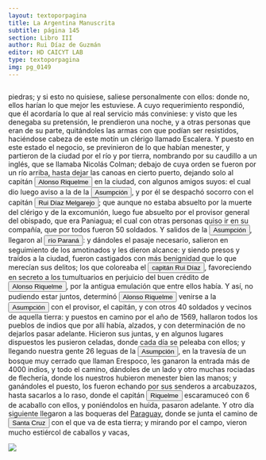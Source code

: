 ```yaml
---
layout: textoporpagina
title: La Argentina Manuscrita
subtitle: página 145
section: Libro III
author: Rui Díaz de Guzmán
editor: HD CAICYT LAB
type: textoporpagina
img: pg_0149
---
```


<div class="row">
    <div class="column">
<p>piedras; y si esto no quisiese, saliese personalmente con ellos: donde no, ellos harían lo que mejor les estuviese. A cuyo requerimiento respondió, que él acordaría lo que al real servicio más conviniese: y visto que les denegaba su pretensión, le prendieron una noche, y a otras personas que eran de su parte, quitándoles las armas con que podían ser resistidos, haciéndose cabeza de este motín un clérigo llamado Escalera. Y puesto en este estado el negocio, se previnieron de lo que habían menester, y partieron de la ciudad por el río y por tierra, nombrando por su caudillo a un inglés, que se llamaba Nicolás Colman; debajo de cuya orden se fueron por un río arriba, hasta dejar las canoas en cierto puerto, dejando solo al capitán <button class="balloon" data-balloon-pos="up" data-balloon-length="large" data-balloon="Alonso Riquelme de Guzmán y Ponce de León - nació en Jerez de la Frontera por 1519. Ruy Díaz de Guzmán - su padre - le declaró hijo suyo y de Violante Ponce de León, el 13-VIII-1528, en una escritura de poder general a favor de Juan de Xerez, procurador de Sevilla. Desde su infancia y hasta su primera juventud sirvió de paje y luego como secretario de sus presuntos deudos los Duques de Medina Sidonia, Juan Alonso de Guzmán y Ana de Aragón. Tenía 21 años cuando se alistó en la armada de su pariente Alvar Núñez Cabeza de Vaca (tío carnal de su madrastra y del mismo linaje de su abuela Catalina de Zurita), y zarpó con rumbo al Río de la Plata .">Alonso Riquelme</button> en la ciudad, con algunos amigos suyos: el cual dio luego aviso a la de la <a href="https://recogito.pelagios.org/document/wzqxhk0h3vpikm/part/1/edit#922cb837-170a-4418-9c4b-d98a45f76bd2" target="_blank"><button class="balloon" data-balloon-pos="up" data-balloon-length="large" data-balloon="Asunción del Paraguay.">Asumpción</button></a>, y por él se despachó socorro con el capitán <button class="balloon" data-balloon-pos="up" data-balloon-length="large" data-balloon="Ruy Díaz de Melgarejo (Salteras de Sevilla, 1519 – Santa Fe la Vieja, 1602) fue un militar, conquistador, explorador, estadista, minero y burócrata colonial español establecido en la región del Río de la Plata. Su vida estuvo marcada por guerras, conspiraciones, persecuciones y conflictos familiares. Junto a Juan de Salazar, Alonso Riquelme de Guzmán y Diego de Abreu se opuso al gobierno asunceno de Domingo Martínez de Irala, apoyando al deportado Álvar Núñez Cabeza de Vaca. Gobernó de manera casi absoluta e independiente la antigua provincia asuncena del Guayrá, fácticamente durante 20 años, y luego de separarla de Asunción en 1575, con el título de teniente de gobernador del Guayrá unos 15 años más.">Rui Díaz Melgarejo</button>; que aunque no estaba absuelto por la muerte del clérigo y de la excomunión, luego fue absuelto por el provisor general del obispado, que era Paniagua; el cual con otras personas quiso ir en su compañía, que por todos fueron 50 soldados. Y salidos de la <a href="https://recogito.pelagios.org/document/wzqxhk0h3vpikm/part/1/edit#5b59c600-aa0b-4604-98da-4a86c152342c" target="_blank"><button class="balloon" data-balloon-pos="up" data-balloon-length="large" data-balloon="Asunción del Paraguay.">Asumpción</button></a>, llegaron al <a href="https://recogito.pelagios.org/document/wzqxhk0h3vpikm/part/1/edit#611adc45-51f4-448d-8f6d-111d06da0703" target="_blank"><button class="balloon" data-balloon-pos="up" data-balloon-length="large" data-balloon="Hace referencia al río Paraná">río Paraná</button></a>: y dándoles el pasaje necesario, salieron en seguimiento de los amotinados y les dieron alcance: y siendo presos y traídos a la ciudad, fueron castigados con más benignidad que lo que merecían sus delitos; los que coloreaba el <button class="balloon" data-balloon-pos="up" data-balloon-length="large" data-balloon="Ruy Díaz de Melgarejo (Salteras de Sevilla, 1519 – Santa Fe la Vieja, 1602) fue un militar, conquistador, explorador, estadista, minero y burócrata colonial español establecido en la región del Río de la Plata. Su vida estuvo marcada por guerras, conspiraciones, persecuciones y conflictos familiares. Junto a Juan de Salazar, Alonso Riquelme de Guzmán y Diego de Abreu se opuso al gobierno asunceno de Domingo Martínez de Irala, apoyando al deportado Álvar Núñez Cabeza de Vaca. Gobernó de manera casi absoluta e independiente la antigua provincia asuncena del Guayrá, fácticamente durante 20 años, y luego de separarla de Asunción en 1575, con el título de teniente de gobernador del Guayrá unos 15 años más.">capitán Rui Díaz</button>, favoreciendo en secreto a los tumultuarios en perjuicio del buen crédito de <button class="balloon" data-balloon-pos="up" data-balloon-length="large" data-balloon="Alonso Riquelme de Guzmán y Ponce de León - nació en Jerez de la Frontera por 1519. Ruy Díaz de Guzmán - su padre - le declaró hijo suyo y de Violante Ponce de León, el 13-VIII-1528, en una escritura de poder general a favor de Juan de Xerez, procurador de Sevilla. Desde su infancia y hasta su primera juventud sirvió de paje y luego como secretario de sus presuntos deudos los Duques de Medina Sidonia, Juan Alonso de Guzmán y Ana de Aragón. Tenía 21 años cuando se alistó en la armada de su pariente Alvar Núñez Cabeza de Vaca (tío carnal de su madrastra y del mismo linaje de su abuela Catalina de Zurita), y zarpó con rumbo al Río de la Plata .">Alonso Riquelme</button>, por la antigua emulación que entre ellos había. Y así, no pudiendo estar juntos, determinó <button class="balloon" data-balloon-pos="up" data-balloon-length="large" data-balloon="Alonso Riquelme de Guzmán y Ponce de León - nació en Jerez de la Frontera por 1519. Ruy Díaz de Guzmán - su padre - le declaró hijo suyo y de Violante Ponce de León, el 13-VIII-1528, en una escritura de poder general a favor de Juan de Xerez, procurador de Sevilla. Desde su infancia y hasta su primera juventud sirvió de paje y luego como secretario de sus presuntos deudos los Duques de Medina Sidonia, Juan Alonso de Guzmán y Ana de Aragón. Tenía 21 años cuando se alistó en la armada de su pariente Alvar Núñez Cabeza de Vaca (tío carnal de su madrastra y del mismo linaje de su abuela Catalina de Zurita), y zarpó con rumbo al Río de la Plata .">Alonso Riquelme</button> venirse a la <a href="https://recogito.pelagios.org/document/wzqxhk0h3vpikm/part/1/edit#3171ddad-d062-4055-b139-41b11de4238a" target="_blank"><button class="balloon" data-balloon-pos="up" data-balloon-length="large" data-balloon="Asunción del Paraguay.">Asumpción</button></a> con el provisor, el capitán, y con otros 40 soldados y vecinos de aquella tierra: y puestos en camino por el año de 1569, hallaron todos los pueblos de indios que por allí había, alzados, y con determinación de no dejarlos pasar adelante. Hicieron sus juntas, y en algunos lugares dispuestos les pusieron celadas, donde cada día se peleaba con ellos; y llegando nuestra gente 26 leguas de la <a href="https://recogito.pelagios.org/document/wzqxhk0h3vpikm/part/1/edit#c1753c94-4e5f-4a94-b064-ac9903a00c0e" target="_blank"><button class="balloon" data-balloon-pos="up" data-balloon-length="large" data-balloon="Asunción del Paraguay.">Asumpción</button></a>, en la travesía de un bosque muy cerrado que llaman Erespoco, les ganaron la entrada más de 4000 indios, y todo el camino, dándoles de un lado y otro muchas rociadas de flechería, donde los nuestros hubieron menester bien las manos; y ganándoles el puesto, los fueron echando por sus senderos a arcabuzazos, hasta sacarlos a lo raso, donde el capitán <button class="balloon" data-balloon-pos="up" data-balloon-length="large" data-balloon="Alonso Riquelme de Guzmán y Ponce de León - nació en Jerez de la Frontera por 1519. Ruy Díaz de Guzmán - su padre - le declaró hijo suyo y de Violante Ponce de León, el 13-VIII-1528, en una escritura de poder general a favor de Juan de Xerez, procurador de Sevilla. Desde su infancia y hasta su primera juventud sirvió de paje y luego como secretario de sus presuntos deudos los Duques de Medina Sidonia, Juan Alonso de Guzmán y Ana de Aragón. Tenía 21 años cuando se alistó en la armada de su pariente Alvar Núñez Cabeza de Vaca (tío carnal de su madrastra y del mismo linaje de su abuela Catalina de Zurita), y zarpó con rumbo al Río de la Plata .">Riquelme</button> escaramuceó con 6 de acaballo con ellos, y poniéndolos en huida, pasaron adelante. Y otro día siguiente llegaron a las boqueras del <a href="https://recogito.pelagios.org/document/wzqxhk0h3vpikm/part/1/edit#71322180-debf-498b-96e7-90276d49fdae" target="_blank">Paraguay</a>, donde se junta el camino de <a href="https://recogito.pelagios.org/document/wzqxhk0h3vpikm/part/1/edit#77bafa5d-2eb8-42a9-969e-c272e95ec540" target="_blank"><button class="balloon" data-balloon-pos="up" data-balloon-length="large" data-balloon="Este asentamiento fue efectivamente fundado por un conquistador de Asunción, Nuflo de Chávez en 1561. La ciudad sufrió varios traslados en el curso de su historia hasta establecerse dónde se encuentra hoy en día. El primer sitio de la fundación fue en la serranía de Chiquitos, a orilla del río Sutó.">Santa Cruz</button></a> con el que va de esta tierra; y mirando por el campo, vieron mucho estiércol de caballos y vacas, </p></div>

<div class="column">
<a href="{{site.baseurl}}/assets/img/argentina_manuscrita/{{page.img}}.jpg"><img src="{{site.baseurl}}/assets/img/argentina_manuscrita/{{page.img}}.jpg"></a>
    </div>
</div>